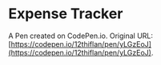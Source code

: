 # Expense Tracker

A Pen created on CodePen.io. Original URL: [https://codepen.io/12thiflan/pen/yLGzEoJ](https://codepen.io/12thiflan/pen/yLGzEoJ).

